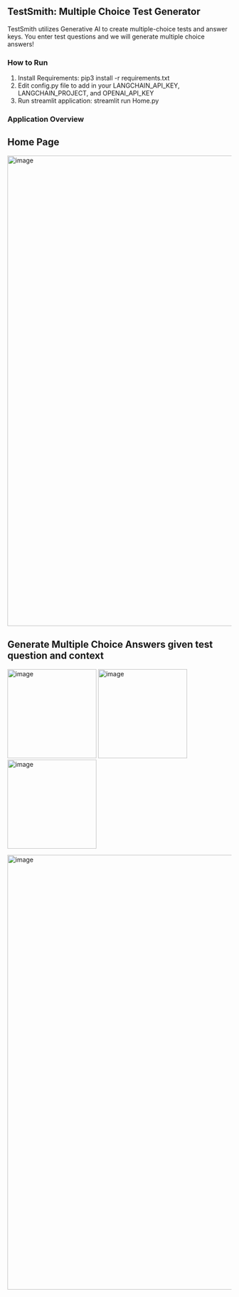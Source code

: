 ## TestSmith: Multiple Choice Test Generator

TestSmith utilizes Generative AI to create multiple-choice tests and answer keys. You enter test questions and we will generate multiple choice answers!

### How to Run
1. Install Requirements: pip3 install -r requirements.txt
2. Edit config.py file to add in your LANGCHAIN_API_KEY, LANGCHAIN_PROJECT, and OPENAI_API_KEY
2. Run streamlit application: streamlit run Home.py

### Application Overview

## Home Page
<img width="1056" alt="image" src="https://github.com/user-attachments/assets/1c5c56f5-6478-4cad-9a38-1d989a8343dd">

## Generate Multiple Choice Answers given test question and context
<p float="left">
  <img width="200" alt="image" src="https://github.com/user-attachments/assets/e90488b9-9d1a-4570-95ff-bae307c05f62">
  <img width="200" alt="image" src="https://github.com/user-attachments/assets/ac864fcb-75e4-4a17-96f4-e53fc9ffe6d2">
  <img width="200" alt="image" src="https://github.com/user-attachments/assets/20912ba7-70f1-42f6-9962-2aa28dcdc6d8">
</p>


  <img width="976" alt="image" src="https://github.com/user-attachments/assets/121a35ff-01d0-42aa-935b-e89964352ab7"> 
